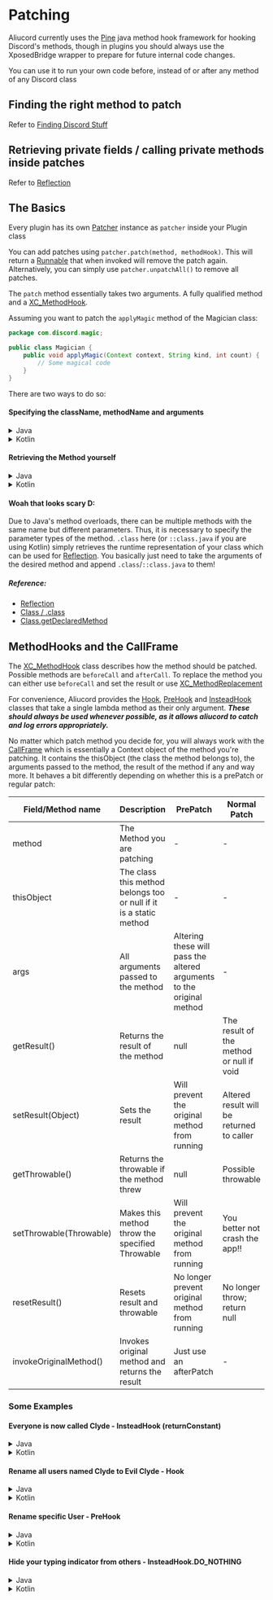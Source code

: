 # Patching

Aliucord currently uses the [Pine](https://github.com/canyie/pine) java method hook framework for hooking Discord's methods, though in plugins you should always use the XposedBridge wrapper to prepare for future internal code changes.

You can use it to run your own code before, instead of or after any method of any Discord class

## Finding the right method to patch
Refer to [Finding Discord Stuff](6_finding_discord_stuff.md)

## Retrieving private fields / calling private methods inside patches
Refer to [Reflection](5_reflection.md)

## The Basics

Every plugin has its own [Patcher](https://aliucord.github.io/dokka/html/-aliucord/com.aliucord.api/-patcher-a-p-i) instance as `patcher` inside your Plugin class

You can add patches using `patcher.patch(method, methodHook)`. This will return a [Runnable](https://docs.oracle.com/en/java/javase/11/docs/api/java.base/java/lang/Runnable.html)
that when invoked will remove the patch again. Alternatively, you can simply use `patcher.unpatchAll()` to remove all patches.

The `patch` method essentially takes two arguments. A fully qualified method and a [XC_MethodHook](https://api.xposed.info/reference/de/robv/android/xposed/XC_MethodHook.html).

Assuming you want to patch the `applyMagic` method of the Magician class:
```java
package com.discord.magic;

public class Magician {
    public void applyMagic(Context context, String kind, int count) {
        // Some magical code
    }
}
``` 
There are two ways to do so:

#### Specifying the className, methodName and arguments

<details>
<summary>Java</summary>
<br>

```java
patcher.patch("com.discord.magic.Magician", "applyMagic", new Class<?>[] { Context.class, String.class, int.class }, myMethodHook);
```
</details>

<details>
<summary>Kotlin</summary>
<br>

```kt
patcher.patch("com.discord.magic.Magician", "applyMagic", arrayOf(Context::class.java, String::class.java, Int::class.javaPrimitiveType), myMethodHook)
```
</details>

#### Retrieving the Method yourself

<details>
<summary>Java</summary>
<br>

```java
patcher.patch(Magician.class.getDeclaredMethod("applyMagic", Context.class, String.class, int.class), myMethodHook);
```
</details>

<details>
<summary>Kotlin</summary>
<br>

```kt
patcher.patch(Magician::class.java.getDeclaredMethod("applyMagic", Context::class.java, String::class.java, Int::class.javaPrimitiveType), myMethodHook)
```
</details>

#### Woah that looks scary D:

Due to Java's method overloads, there can be multiple methods with the same name but different parameters. Thus, it is necessary to specify the parameter 
types of the method. 
`.class` here (or `::class.java` if you are using Kotlin) simply retrieves the runtime representation of your class which can be used for [Reflection](https://www.oracle.com/technical-resources/articles/java/javareflection.html).
You basically just need to take the arguments of the desired method and append `.class`/`::class.java` to them!

##### Reference:
- [Reflection](https://www.oracle.com/technical-resources/articles/java/javareflection.html)
- [Class / .class](https://docs.oracle.com/en/java/javase/11/docs/api/java.base/java/lang/Class.html)
- [Class.getDeclaredMethod](https://docs.oracle.com/en/java/javase/11/docs/api/java.base/java/lang/Class.html#getDeclaredMethod(java.lang.String,java.lang.Class...))


## MethodHooks and the CallFrame

The [XC_MethodHook](https://api.xposed.info/reference/de/robv/android/xposed/XC_MethodHook.html) class describes how the method should be patched.
Possible methods are `beforeCall` and `afterCall`. To replace the method you can either use `beforeCall` and set the result or use [XC_MethodReplacement](https://api.xposed.info/reference/de/robv/android/xposed/XC_MethodReplacement.html)

For convenience, Aliucord provides the 
[Hook](https://aliucord.github.io/dokka/html/-aliucord/com.aliucord.patcher/-hook), 
[PreHook](https://aliucord.github.io/dokka/html/-aliucord/com.aliucord.patcher/-pre-hook) and
[InsteadHook](https://aliucord.github.io/dokka/html/-aliucord/com.aliucord.patcher/-instead-hook) 
classes that take a single lambda method as their only argument. ***These should always be used whenever possible, as it allows aliucord to catch and log errors appropriately.***

No matter which patch method you decide for, you will always work with the [CallFrame](https://api.xposed.info/reference/de/robv/android/xposed/XC_MethodHook.MethodHookParam.html)
which is essentially a Context object of the method you're patching. It contains the thisObject (the class the method belongs to), the arguments passed to the method, 
the result of the method if any and way more. It behaves a bit differently depending on whether this is a prePatch or regular patch:

| Field/Method name | Description | PrePatch | Normal Patch |
|-------------------|-------------|----------|--------------|
| method            | The Method you are patching | - | - |
| thisObject        | The class this method belongs too or null if it is a static method | - | - |
| args | All arguments passed to the method | Altering these will pass the altered arguments to the original method | - |
| getResult() | Returns the result of the method | null | The result of the method or null if void |
| setResult(Object) | Sets the result | Will prevent the original method from running | Altered result will be returned to caller |
| getThrowable() | Returns the throwable if the method threw | null | Possible throwable |
| setThrowable(Throwable) | Makes this method throw the specified Throwable | Will prevent the original method from running | You better not crash the app!! |
| resetResult() | Resets result and throwable | No longer prevent original method from running | No longer throw; return null |
| invokeOriginalMethod() | Invokes original method and returns the result | Just use an afterPatch | - |

### Some Examples

#### Everyone is now called Clyde - InsteadHook (returnConstant)

<details>
<summary>Java</summary>
<br>

```java
import com.aliucord.patcher.InsteadHook;
import com.discord.models.user.CoreUser;

patcher.patch(CoreUser.class.getDeclaredMethod("getUsername"), InsteadHook.returnConstant("Clyde"));
```
</details>

<details>
<summary>Kotlin</summary>
<br>

```kt
import com.aliucord.patcher.InsteadHook
import com.discord.models.user.CoreUser

patcher.patch(CoreUser::class.java.getDeclaredMethod("getUsername"), InsteadHook.returnConstant("Clyde"))
```
</details>

#### Rename all users named Clyde to Evil Clyde - Hook

<details>
<summary>Java</summary>
<br>

```java
import com.aliucord.patcher.Hook;
import com.discord.models.user.CoreUser;

patcher.patch(CoreUser.class.getDeclaredMethod("getUsername"), new Hook(callFrame -> {
    var name = (String) callFrame.getResult();
    if (name != null && name.equalsIgnoreCase("Clyde")) callFrame.setResult("Evil Clyde");
});
```
</details>
    
<details>
<summary>Kotlin</summary>
<br>

```kt
import com.aliucord.patcher.Hook
import com.discord.models.user.CoreUser

patcher.patch(CoreUser::class.java.getDeclaredMethod("getUsername"), Hook {
    val name = it.getResult() as String?
    if (name != null && name.equalsIgnoreCase("Clyde")) it.setResult("Evil Clyde");
})
```
</details>

#### Rename specific User - PreHook

<details>
<summary>Java</summary>
<br>

```java
import com.aliucord.patcher.PreHook;
import com.discord.models.user.CoreUser;

patcher.patch(CoreUser.class.getDeclaredMethod("getUsername"), new PreHook(callFrame -> {
    var currentUser = (CoreUser) callFrame.thisObject;
    long id = currentUser.getId();
    if (id == 343383572805058560L) callFrame.setResult("Not Clyde!!");
});
```
</details>

<details>
<summary>Kotlin</summary>
<br>

```kt
import com.aliucord.patcher.PreHook
import com.discord.models.user.CoreUser

patcher.patch(CoreUser.class.getDeclaredMethod("getUsername"), PreHook {
    val currentUser = it.thisObject as CoreUser;
    val id = currentUser.getId();
    if (id == 343383572805058560L) it.setResult("Not Clyde!!");
})
```
</details>

#### Hide your typing indicator from others - InsteadHook.DO_NOTHING

<details>
<summary>Java</summary>
<br>

```java
import com.discord.stores.StoreUserTyping;
import top.canyie.pine.callback.InsteadHook;

patcher.patch(StoreUserTyping.class.getDeclaredMethod("setUserTyping", long.class), InsteadHook.DO_NOTHING);
```
</details>

<details>
<summary>Kotlin</summary>
<br>

```kt
import com.discord.stores.StoreUserTyping
import top.canyie.pine.callback.InsteadHook

patcher.patch(StoreUserTyping::class.java.getDeclaredMethod("setUserTyping", Long::class.javaPrimitiveType), InsteadHook.DO_NOTHING);
```
</details>
